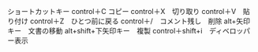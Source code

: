 ショートカットキー
control＋C コピー
control＋X　切り取り
control＋V　貼り付け
control＋Z　ひとつ前に戻る
control＋/　コメント残し　削除
alt+矢印キー　文書の移動
alt+shift+下矢印キー　複製
control＋shift+i　ディベロッパー表示